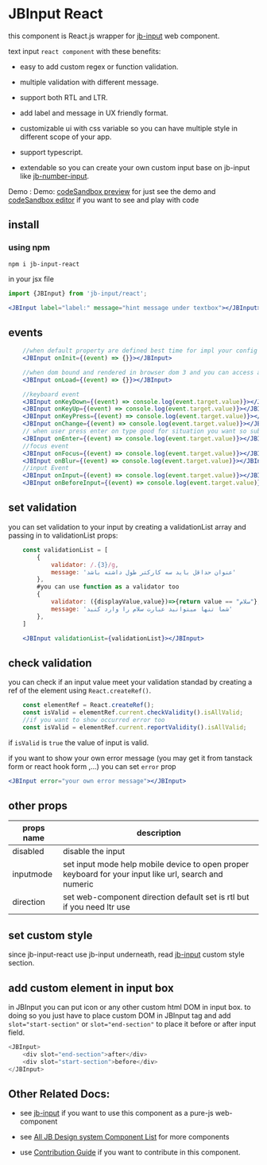 # JBInput React

this component is React.js wrapper for [jb-input](https://www.npmjs.com/package/jb-input) web component.

text input `react component` with these benefits:

- easy to add custom regex or function validation.

- multiple validation with different message.

- support both RTL and LTR.

- add label and message in UX friendly format.

- customizable ui with css variable so you can have multiple style in different scope of your app.

- support typescript.

- extendable so you can create your own custom input base on jb-input like [jb-number-input](https://github.com/javadbat/jb-number-input).

Demo :  Demo: [codeSandbox preview](https://3f63dj.csb.app/samples/jb-input) for just see the demo and [codeSandbox editor](https://codesandbox.io/p/sandbox/jb-design-system-3f63dj?file=%2Fsrc%2Fsamples%2FJBInput.tsx) if you want to see and play with code

## install

### using npm

``` command
npm i jb-input-react
```
in your jsx file
```js
import {JBInput} from 'jb-input/react';
```
``` jsx
<JBInput label="label:" message="hint message under textbox"></JBInput>
```


## events

```jsx
    //when default property are defined best time for impl your config
    <JBInput onInit={(event) => {}}></JBInput>

    //when dom bound and rendered in browser dom 3 and you can access all property
    <JBInput onLoad={(event) => {}}></JBInput>

    //keyboard event
    <JBInput onKeyDown={(event) => console.log(event.target.value)}></JBInput>
    <JBInput onKeyUp={(event) => console.log(event.target.value)}></JBInput>
    <JBInput onKeyPress={(event) => console.log(event.target.value)}></JBInput>
    <JBInput onChange={(event) => console.log(event.target.value)}></JBInput>
    // when user press enter on type good for situation you want so submit form or call search function on user press enter. 
    <JBInput onEnter={(event) => console.log(event.target.value)}></JBInput>
    //focus event
    <JBInput onFocus={(event) => console.log(event.target.value)}></JBInput>
    <JBInput onBlur={(event) => console.log(event.target.value)}></JBInput>
    //input Event
    <JBInput onInput={(event) => console.log(event.target.value)}></JBInput>
    <JBInput onBeforeInput={(event) => console.log(event.target.value)}></JBInput>
```



## set validation

you can set validation to your input by creating a validationList array and passing in to validationList props:

``` javascript
    const validationList = [
        {
            validator: /.{3}/g,
            message: 'عنوان حداقل باید سه کارکتر طول داشته باشد'
        },
        #you can use function as a validator too
        {
            validator: ({displayValue,value})=>{return value == "سلام"},
            message: 'شما تنها میتوانید عبارت سلام را وارد کنید'
        },
    ]
```
```jsx
    <JBInput validationList={validationList}></JBInput>
```

## check validation

you can check if an input value meet your validation standad by creating a ref of the element using `React.createRef()`.
```javascript
    const elementRef = React.createRef();
    const isValid = elementRef.current.checkValidity().isAllValid;
    //if you want to show occurred error too
    const isValid = elementRef.current.reportValidity().isAllValid;
```
if `isValid` is `true` the value of input is valid.

if you want to show your own error message (you may get it from tanstack form or react hook form ,...) you can set `error` prop

```jsx
<JBInput error="your own error message"></JBInput>
```

## other props

|props name | description        |
| --------- | ------------------ |
| disabled	| disable the input  |
| inputmode | set input mode help mobile device to open proper keyboard for your input like url, search and numeric |
| direction | set web-component direction default set is rtl but if you need ltr use <JBInput direction="ltr"></JBInput> |


## set custom style

since jb-input-react use jb-input underneath, read [jb-input](https://github.com/javadbat/jb-input) custom style section.

## add custom element in input box

in JBInput you can put icon or any other custom html DOM in input box. to doing so you just have to place custom DOM in JBInput tag and add `slot="start-section"` or `slot="end-section"` to place it before or after input field. 

``` javascript
<JBInput>
    <div slot="end-section">after</div>
    <div slot="start-section">before</div>
</JBInput>
```

## Other Related Docs:

- see [jb-input](https://github.com/javadbat/jb-input) if you want to use this component as a pure-js web-component

- see [All JB Design system Component List](https://github.com/javadbat/design-system/blob/main/docs/component-list.md) for more components

- use [Contribution Guide](https://github.com/javadbat/design-system/blob/main/docs/contribution-guide.md) if you want to contribute in this component.